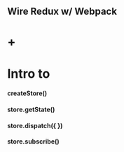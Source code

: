 ## Wire Redux w/ Webpack
# +
# Intro to
#### createStore()
#### store.getState()
#### store.dispatch({ })
#### store.subscribe()

